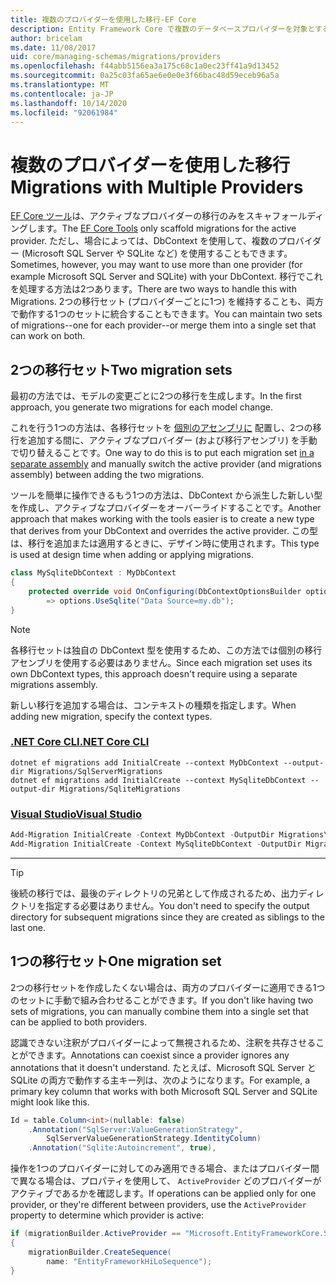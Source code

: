 ```yaml
---
title: 複数のプロバイダーを使用した移行-EF Core
description: Entity Framework Core で複数のデータベースプロバイダーを対象とする場合に、移行を使用してデータベーススキーマを管理する
author: bricelam
ms.date: 11/08/2017
uid: core/managing-schemas/migrations/providers
ms.openlocfilehash: f44abb5156ea3a175c68c1a0ec23ff41a9d13452
ms.sourcegitcommit: 0a25c03fa65ae6e0e0e3f66bac48d59eceb96a5a
ms.translationtype: MT
ms.contentlocale: ja-JP
ms.lasthandoff: 10/14/2020
ms.locfileid: "92061984"
---
```

# <a name="migrations-with-multiple-providers"></a><span data-ttu-id="d2c7f-103">複数のプロバイダーを使用した移行</span><span class="sxs-lookup"><span data-stu-id="d2c7f-103">Migrations with Multiple Providers</span></span>

<span data-ttu-id="d2c7f-104">[EF Core ツール][1]は、アクティブなプロバイダーの移行のみをスキャフォールディングします。</span><span class="sxs-lookup"><span data-stu-id="d2c7f-104">The [EF Core Tools][1] only scaffold migrations for the active provider.</span></span> <span data-ttu-id="d2c7f-105">ただし、場合によっては、DbContext を使用して、複数のプロバイダー (Microsoft SQL Server や SQLite など) を使用することもできます。</span><span class="sxs-lookup"><span data-stu-id="d2c7f-105">Sometimes, however, you may want to use more than one provider (for example Microsoft SQL Server and SQLite) with your DbContext.</span></span> <span data-ttu-id="d2c7f-106">移行でこれを処理する方法は2つあります。</span><span class="sxs-lookup"><span data-stu-id="d2c7f-106">There are two ways to handle this with Migrations.</span></span> <span data-ttu-id="d2c7f-107">2つの移行セット (プロバイダーごとに1つ) を維持することも、両方で動作する1つのセットに統合することもできます。</span><span class="sxs-lookup"><span data-stu-id="d2c7f-107">You can maintain two sets of migrations--one for each provider--or merge them into a single set that can work on both.</span></span>

## <a name="two-migration-sets"></a><span data-ttu-id="d2c7f-108">2つの移行セット</span><span class="sxs-lookup"><span data-stu-id="d2c7f-108">Two migration sets</span></span>

<span data-ttu-id="d2c7f-109">最初の方法では、モデルの変更ごとに2つの移行を生成します。</span><span class="sxs-lookup"><span data-stu-id="d2c7f-109">In the first approach, you generate two migrations for each model change.</span></span>

<span data-ttu-id="d2c7f-110">これを行う1つの方法は、各移行セットを [個別のアセンブリに][2] 配置し、2つの移行を追加する間に、アクティブなプロバイダー (および移行アセンブリ) を手動で切り替えることです。</span><span class="sxs-lookup"><span data-stu-id="d2c7f-110">One way to do this is to put each migration set [in a separate assembly][2] and manually switch the active provider (and migrations assembly) between adding the two migrations.</span></span>

<span data-ttu-id="d2c7f-111">ツールを簡単に操作できるもう1つの方法は、DbContext から派生した新しい型を作成し、アクティブなプロバイダーをオーバーライドすることです。</span><span class="sxs-lookup"><span data-stu-id="d2c7f-111">Another approach that makes working with the tools easier is to create a new type that derives from your DbContext and overrides the active provider.</span></span> <span data-ttu-id="d2c7f-112">この型は、移行を追加または適用するときに、デザイン時に使用されます。</span><span class="sxs-lookup"><span data-stu-id="d2c7f-112">This type is used at design time when adding or applying migrations.</span></span>

```csharp
class MySqliteDbContext : MyDbContext
{
    protected override void OnConfiguring(DbContextOptionsBuilder options)
        => options.UseSqlite("Data Source=my.db");
}
```

> [!NOTE]
> <span data-ttu-id="d2c7f-113">各移行セットは独自の DbContext 型を使用するため、この方法では個別の移行アセンブリを使用する必要はありません。</span><span class="sxs-lookup"><span data-stu-id="d2c7f-113">Since each migration set uses its own DbContext types, this approach doesn't require using a separate migrations assembly.</span></span>

<span data-ttu-id="d2c7f-114">新しい移行を追加する場合は、コンテキストの種類を指定します。</span><span class="sxs-lookup"><span data-stu-id="d2c7f-114">When adding new migration, specify the context types.</span></span>

### <a name="net-core-cli"></a>[<span data-ttu-id="d2c7f-115">.NET Core CLI</span><span class="sxs-lookup"><span data-stu-id="d2c7f-115">.NET Core CLI</span></span>](#tab/dotnet-core-cli)

```dotnetcli
dotnet ef migrations add InitialCreate --context MyDbContext --output-dir Migrations/SqlServerMigrations
dotnet ef migrations add InitialCreate --context MySqliteDbContext --output-dir Migrations/SqliteMigrations
```

### <a name="visual-studio"></a>[<span data-ttu-id="d2c7f-116">Visual Studio</span><span class="sxs-lookup"><span data-stu-id="d2c7f-116">Visual Studio</span></span>](#tab/vs)

```powershell
Add-Migration InitialCreate -Context MyDbContext -OutputDir Migrations\SqlServerMigrations
Add-Migration InitialCreate -Context MySqliteDbContext -OutputDir Migrations\SqliteMigrations
```

***

> [!TIP]
> <span data-ttu-id="d2c7f-117">後続の移行では、最後のディレクトリの兄弟として作成されるため、出力ディレクトリを指定する必要はありません。</span><span class="sxs-lookup"><span data-stu-id="d2c7f-117">You don't need to specify the output directory for subsequent migrations since they are created as siblings to the last one.</span></span>

## <a name="one-migration-set"></a><span data-ttu-id="d2c7f-118">1つの移行セット</span><span class="sxs-lookup"><span data-stu-id="d2c7f-118">One migration set</span></span>

<span data-ttu-id="d2c7f-119">2つの移行セットを作成したくない場合は、両方のプロバイダーに適用できる1つのセットに手動で組み合わせることができます。</span><span class="sxs-lookup"><span data-stu-id="d2c7f-119">If you don't like having two sets of migrations, you can manually combine them into a single set that can be applied to both providers.</span></span>

<span data-ttu-id="d2c7f-120">認識できない注釈がプロバイダーによって無視されるため、注釈を共存させることができます。</span><span class="sxs-lookup"><span data-stu-id="d2c7f-120">Annotations can coexist since a provider ignores any annotations that it doesn't understand.</span></span> <span data-ttu-id="d2c7f-121">たとえば、Microsoft SQL Server と SQLite の両方で動作する主キー列は、次のようになります。</span><span class="sxs-lookup"><span data-stu-id="d2c7f-121">For example, a primary key column that works with both Microsoft SQL Server and SQLite might look like this.</span></span>

```csharp
Id = table.Column<int>(nullable: false)
    .Annotation("SqlServer:ValueGenerationStrategy",
        SqlServerValueGenerationStrategy.IdentityColumn)
    .Annotation("Sqlite:Autoincrement", true),
```

<span data-ttu-id="d2c7f-122">操作を1つのプロバイダーに対してのみ適用できる場合、またはプロバイダー間で異なる場合は、プロパティを使用して、 `ActiveProvider` どのプロバイダーがアクティブであるかを確認します。</span><span class="sxs-lookup"><span data-stu-id="d2c7f-122">If operations can be applied only for one provider, or they're different between providers, use the `ActiveProvider` property to determine which provider is active:</span></span>

```csharp
if (migrationBuilder.ActiveProvider == "Microsoft.EntityFrameworkCore.SqlServer")
{
    migrationBuilder.CreateSequence(
        name: "EntityFrameworkHiLoSequence");
}
```

  [1]: xref:core/miscellaneous/cli/index
  [2]: xref:core/managing-schemas/migrations/projects
